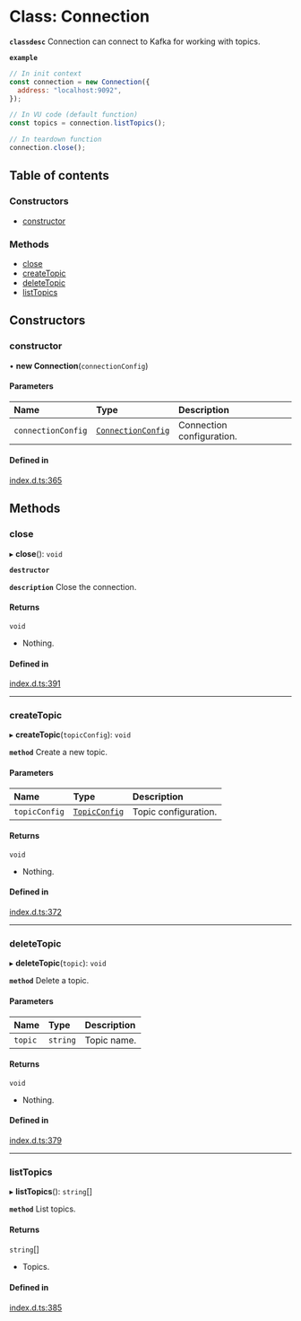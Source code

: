 # Class: Connection

**`classdesc`** Connection can connect to Kafka for working with topics.

**`example`**

```javascript
// In init context
const connection = new Connection({
  address: "localhost:9092",
});

// In VU code (default function)
const topics = connection.listTopics();

// In teardown function
connection.close();
```

## Table of contents

### Constructors

- [constructor](Connection.md#constructor)

### Methods

- [close](Connection.md#close)
- [createTopic](Connection.md#createtopic)
- [deleteTopic](Connection.md#deletetopic)
- [listTopics](Connection.md#listtopics)

## Constructors

### constructor

• **new Connection**(`connectionConfig`)

#### Parameters

| Name               | Type                                                    | Description               |
| :----------------- | :------------------------------------------------------ | :------------------------ |
| `connectionConfig` | [`ConnectionConfig`](../interfaces/ConnectionConfig.md) | Connection configuration. |

#### Defined in

[index.d.ts:365](https://github.com/mostafa/xk6-kafka/blob/main/index.d.ts#L365)

## Methods

### close

▸ **close**(): `void`

**`destructor`**

**`description`** Close the connection.

#### Returns

`void`

- Nothing.

#### Defined in

[index.d.ts:391](https://github.com/mostafa/xk6-kafka/blob/main/index.d.ts#L391)

___

### createTopic

▸ **createTopic**(`topicConfig`): `void`

**`method`**
Create a new topic.

#### Parameters

| Name          | Type                                          | Description          |
| :------------ | :-------------------------------------------- | :------------------- |
| `topicConfig` | [`TopicConfig`](../interfaces/TopicConfig.md) | Topic configuration. |

#### Returns

`void`

- Nothing.

#### Defined in

[index.d.ts:372](https://github.com/mostafa/xk6-kafka/blob/main/index.d.ts#L372)

___

### deleteTopic

▸ **deleteTopic**(`topic`): `void`

**`method`**
Delete a topic.

#### Parameters

| Name    | Type     | Description |
| :------ | :------- | :---------- |
| `topic` | `string` | Topic name. |

#### Returns

`void`

- Nothing.

#### Defined in

[index.d.ts:379](https://github.com/mostafa/xk6-kafka/blob/main/index.d.ts#L379)

___

### listTopics

▸ **listTopics**(): `string`[]

**`method`**
List topics.

#### Returns

`string`[]

- Topics.

#### Defined in

[index.d.ts:385](https://github.com/mostafa/xk6-kafka/blob/main/index.d.ts#L385)

